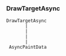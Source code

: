 ### DrawTargetAsync

    DrawTargetAsync
           |
           |
           |
           |
     AsyncPaintData
